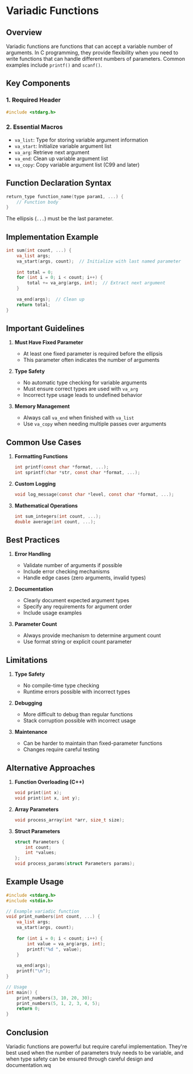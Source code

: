 # Variadic Functions

## Overview
Variadic functions are functions that can accept a variable number of arguments. In C programming, they provide flexibility when you need to write functions that can handle different numbers of parameters. Common examples include `printf()` and `scanf()`.

## Key Components

### 1. Required Header
```c
#include <stdarg.h>
```

### 2. Essential Macros
- `va_list`: Type for storing variable argument information
- `va_start`: Initialize variable argument list
- `va_arg`: Retrieve next argument
- `va_end`: Clean up variable argument list
- `va_copy`: Copy variable argument list (C99 and later)

## Function Declaration Syntax
```c
return_type function_name(type param1, ...) {
    // Function body
}
```
The ellipsis (`...`) must be the last parameter.

## Implementation Example
```c
int sum(int count, ...) {
    va_list args;
    va_start(args, count);  // Initialize with last named parameter
    
    int total = 0;
    for (int i = 0; i < count; i++) {
        total += va_arg(args, int);  // Extract next argument
    }
    
    va_end(args);  // Clean up
    return total;
}
```

## Important Guidelines

1. **Must Have Fixed Parameter**
   - At least one fixed parameter is required before the ellipsis
   - This parameter often indicates the number of arguments

2. **Type Safety**
   - No automatic type checking for variable arguments
   - Must ensure correct types are used with `va_arg`
   - Incorrect type usage leads to undefined behavior

3. **Memory Management**
   - Always call `va_end` when finished with `va_list`
   - Use `va_copy` when needing multiple passes over arguments

## Common Use Cases

1. **Formatting Functions**
   ```c
   int printf(const char *format, ...);
   int sprintf(char *str, const char *format, ...);
   ```

2. **Custom Logging**
   ```c
   void log_message(const char *level, const char *format, ...);
   ```

3. **Mathematical Operations**
   ```c
   int sum_integers(int count, ...);
   double average(int count, ...);
   ```

## Best Practices

1. **Error Handling**
   - Validate number of arguments if possible
   - Include error checking mechanisms
   - Handle edge cases (zero arguments, invalid types)

2. **Documentation**
   - Clearly document expected argument types
   - Specify any requirements for argument order
   - Include usage examples

3. **Parameter Count**
   - Always provide mechanism to determine argument count
   - Use format string or explicit count parameter

## Limitations

1. **Type Safety**
   - No compile-time type checking
   - Runtime errors possible with incorrect types

2. **Debugging**
   - More difficult to debug than regular functions
   - Stack corruption possible with incorrect usage

3. **Maintenance**
   - Can be harder to maintain than fixed-parameter functions
   - Changes require careful testing

## Alternative Approaches

1. **Function Overloading (C++)**
   ```cpp
   void print(int x);
   void print(int x, int y);
   ```

2. **Array Parameters**
   ```c
   void process_array(int *arr, size_t size);
   ```

3. **Struct Parameters**
   ```c
   struct Parameters {
       int count;
       int *values;
   };
   void process_params(struct Parameters params);
   ```

## Example Usage

```c
#include <stdarg.h>
#include <stdio.h>

// Example variadic function
void print_numbers(int count, ...) {
    va_list args;
    va_start(args, count);
    
    for (int i = 0; i < count; i++) {
        int value = va_arg(args, int);
        printf("%d ", value);
    }
    
    va_end(args);
    printf("\n");
}

// Usage
int main() {
    print_numbers(3, 10, 20, 30);
    print_numbers(5, 1, 2, 3, 4, 5);
    return 0;
}
```

## Conclusion
Variadic functions are powerful but require careful implementation. They're best used when the number of parameters truly needs to be variable, and when type safety can be ensured through careful design and documentation.wq
